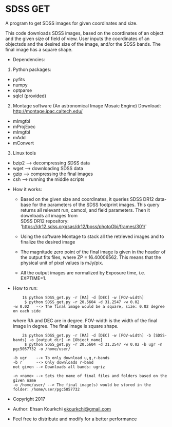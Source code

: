 # SDSS GET
A program to get SDSS images for given coordinates and size.

This code downloads SDSS images, based on the coordinates of an object
 and the given size of field of view. User inputs the coordinates of an objectsds
 and the desired size of the image, and/or the SDSS bands. The final image has a
 square shape.
 
 * Dependencies:
 
 1) Python packages:
   - pyfits
   - numpy
   - optparse
   - sqlcl  (provided)
 
 2) Montage software (An astronomical Image Mosaic Engine)
   Download: http://montage.ipac.caltech.edu/
   - mImgtbl
   - mProjExec
   - mImgtbl
   - mAdd
   - mConvert
 
 3) Linux tools
   - bzip2   --> decompressing SDSS data
   - wget    --> downloading SDSS data
   - gzip    --> compressing the final images
   - csh     --> running the middle scripts
  
 * How it works:
   - Based on the given size and coordinates, it queries SDSS DR12 data-base for the
   parameters of the SDSS footprint images. This query returns all relevant run, camcol, and field parameters. Then it downloads all images from  
   SDSS DR12 repository: 'https://dr12.sdss.org/sas/dr12/boss/photoObj/frames/301/'
  
   - Using the software Montage to stack all the retrieved images and to finalize the desired image
 
   - The magnitude zero point of the final image is given in the header of the output fits files, where ZP = 16.40006562. This means that the physical unit of pixel values is mJy/pix.
  
   - All the output images are normalized by Exposure time, i.e. EXPTIME=1.
 
 * How to run:
 
           1$ python SDSS_get.py -r [RA] -d [DEC] -w [FOV-width]
            $ python SDSS_get.py -r 20.5604 -d 31.2547 -w 0.02
       -w 0.02   --> The final image would be a square, size: 0.02 degree on each side
     
      where RA and DEC are in degree. FOV-width is the
      width of the final image in degree. The final image is square shape.
    
           2$ python SDSS_get.py -r [RA] -d [DEC] -w [FOV-width] -b [SDSS-bands] -o [output_dir] -n [Object_name]
            $ python SDSS_get.py -r 20.5604 -d 31.2547 -w 0.02 -b ugr -n pgc5057732 -o /home/user/

       -b ugr    --> To only download u,g,r-bands
       -b r      --> Only downloads r-band
       not given --> Downloads all bands: ugriz

       -n <name> --> Sets the name of final files and folders based on the given name
       -o /home/user/ --> The final image(s) would be stored in the folder: /home/user/pgc5057732

 * Copyright 2017
 * Author: Ehsan Kourkchi <ekourkchi@gmail.com>
 * Feel free to distribute and modify for a better performance
